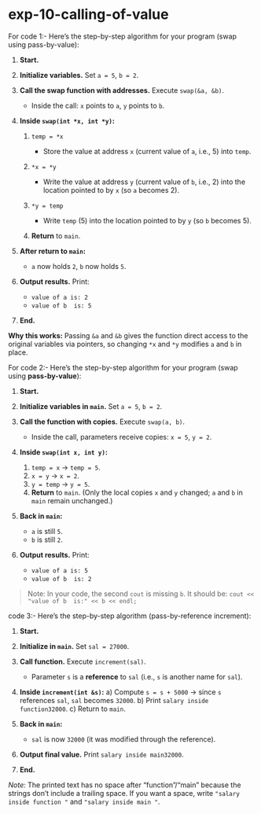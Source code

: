 # exp-10-calling-of-value
For code 1:- Here’s the step-by-step algorithm for your program (swap using pass-by-value):
1. **Start.**

2. **Initialize variables.**
   Set `a = 5`, `b = 2`.

3. **Call the swap function with addresses.**
   Execute `swap(&a, &b)`.

   * Inside the call: `x` points to `a`, `y` points to `b`.

4. **Inside `swap(int *x, int *y)`:**

   1. `temp = *x`

      * Store the value at address `x` (current value of `a`, i.e., 5) into `temp`.
   2. `*x = *y`

      * Write the value at address `y` (current value of `b`, i.e., 2) into the location pointed to by `x` (so `a` becomes 2).
   3. `*y = temp`

      * Write `temp` (5) into the location pointed to by `y` (so `b` becomes 5).
   4. **Return** to `main`.

5. **After return to `main`:**

   * `a` now holds `2`, `b` now holds `5`.

6. **Output results.**
   Print:

   * `value of a is: 2`
   * `value of b  is: 5`

7. **End.**

**Why this works:** Passing `&a` and `&b` gives the function direct access to the original variables via pointers, so changing `*x` and `*y` modifies `a` and `b` in place.

For code 2:-
Here’s the step-by-step algorithm for your program (swap using **pass-by-value**):

1. **Start.**

2. **Initialize variables in `main`.**
   Set `a = 5`, `b = 2`.

3. **Call the function with copies.**
   Execute `swap(a, b)`.

   * Inside the call, parameters receive copies: `x = 5`, `y = 2`.

4. **Inside `swap(int x, int y)`:**

   1. `temp = x` → `temp = 5`.
   2. `x = y` → `x = 2`.
   3. `y = temp` → `y = 5`.
   4. **Return** to `main`. (Only the local copies `x` and `y` changed; `a` and `b` in `main` remain unchanged.)

5. **Back in `main`:**

   * `a` is still `5`.
   * `b` is still `2`.

6. **Output results.**
   Print:

   * `value of a is: 5`
   * `value of b  is: 2`

> Note: In your code, the second `cout` is missing `b`. It should be:
> `cout << "value of b  is:" << b << endl;`

code 3:-
Here’s the step-by-step algorithm (pass-by-reference increment):

1. **Start.**

2. **Initialize in `main`.**
   Set `sal = 27000`.

3. **Call function.**
   Execute `increment(sal)`.

   * Parameter `s` is a **reference** to `sal` (i.e., `s` is another name for `sal`).

4. **Inside `increment(int &s)`:**
   a) Compute `s = s + 5000` → since `s` references `sal`, `sal` becomes `32000`.
   b) Print `salary inside function32000`.
   c) Return to `main`.

5. **Back in `main`:**

   * `sal` is now `32000` (it was modified through the reference).

6. **Output final value.**
   Print `salary inside main32000`.

7. **End.**

*Note:* The printed text has no space after “function”/“main” because the strings don’t include a trailing space. If you want a space, write `"salary inside function "` and `"salary inside main "`.
